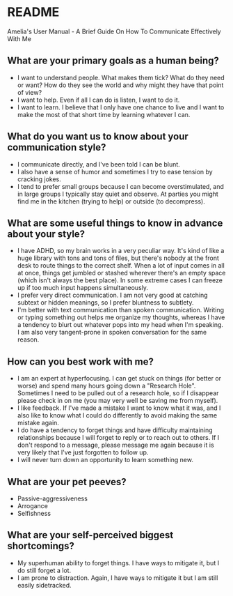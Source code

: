 # README

Amelia's User Manual - A Brief Guide On How To Communicate Effectively With Me

## What are your primary goals as a human being?
- I want to understand people. What makes them tick? What do they need or want? How do they see the world and why might they have that point of view?
- I want to help. Even if all I can do is listen, I want to do it.
- I want to learn. I believe that I only have one chance to live and I want to make the most of that short time by learning whatever I can.

## What do you want us to know about your communication style?
- I communicate directly, and I've been told I can be blunt. 
- I also have a sense of humor and sometimes I try to ease tension by cracking jokes. 
- I tend to prefer small groups because I can become overstimulated, and in large groups I typically stay quiet and observe. At parties you might find me in the kitchen (trying to help) or outside (to decompress).

## What are some useful things to know in advance about your style?
- I have ADHD, so my brain works in a very peculiar way. It's kind of like a huge library with tons and tons of files, but there's nobody at the front desk to route things to the correct shelf. When a lot of input comes in all at once, things get jumbled or stashed wherever there's an empty space (which isn't always the best place). In some extreme cases I can freeze up if too much input happens simultaneously.
- I prefer very direct communication. I am not very good at catching subtext or hidden meanings, so I prefer bluntness to subtlety.
- I'm better with text communication than spoken communication. Writing or typing something out helps me organize my thoughts, whereas I have a tendency to blurt out whatever pops into my head when I'm speaking. I am also very tangent-prone in spoken conversation for the same reason.

## How can you best work with me?
- I am an expert at hyperfocusing. I can get stuck on things (for better or worse) and spend many hours going down a "Research Hole". Sometimes I need to be pulled out of a research hole, so if I disappear please check in on me (you may very well be saving me from myself).
- I like feedback. If I've made a mistake I want to know what it was, and I also like to know what I could do differently to avoid making the same mistake again.
- I do have a tendency to forget things and have difficulty maintaining relationships because I will forget to reply or to reach out to others. If I don't respond to a message, please message me again because it is very likely that I've just forgotten to follow up.
- I will never turn down an opportunity to learn something new. 

## What are your pet peeves?
- Passive-aggressiveness
- Arrogance
- Selfishness

## What are your self-perceived biggest shortcomings?
- My superhuman ability to forget things. I have ways to mitigate it, but I do still forget a lot.
- I am prone to distraction. Again, I have ways to mitigate it but I am still easily sidetracked.
